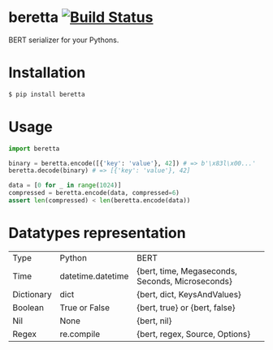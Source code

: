 beretta [![Build Status](https://travis-ci.org/tyrannosaurus/beretta.png?branch=master)](https://travis-ci.org/tyrannosaurus/beretta)
=======

BERT serializer for your Pythons.

# Installation

```bash
$ pip install beretta
```

# Usage

```python
import beretta

binary = beretta.encode([{'key': 'value'}, 42]) # => b'\x83l\x00...'
beretta.decode(binary) # => [{'key': 'value'}, 42]

data = [0 for _ in range(1024)]
compressed = beretta.encode(data, compressed=6)
assert len(compressed) < len(beretta.encode(data))
```

# Datatypes representation

<table>
    <tr>
        <td>Type</td>
        <td>Python</td>
        <td>BERT</td>
    </tr>
    <tr>
        <td>Time</td>
        <td>datetime.datetime</td>
        <td>{bert, time, Megaseconds, Seconds, Microseconds}</td>
    </tr>
    <tr>
        <td>Dictionary</td>
        <td>dict</td>
        <td>{bert, dict, KeysAndValues}</td>
    </tr>
    <tr>
        <td>Boolean</td>
        <td>True or False</td>
        <td>{bert, true} or {bert, false}</td>
    </tr>
    <tr>
        <td>Nil</td>
        <td>None</td>
        <td>{bert, nil}</td>
    </tr>
    <tr>
        <td>Regex</td>
        <td>re.compile</td>
        <td>{bert, regex, Source, Options}</td>
    </tr>
</table>
